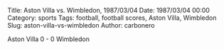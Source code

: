 Title: Aston Villa vs. Wimbledon, 1987/03/04
Date: 1987/03/04 00:00
Category: sports
Tags: football, football scores, Aston Villa, Wimbledon
Slug: aston-villa-vs-wimbledon
Author: carbonero


Aston Villa 0 - 0 Wimbledon
